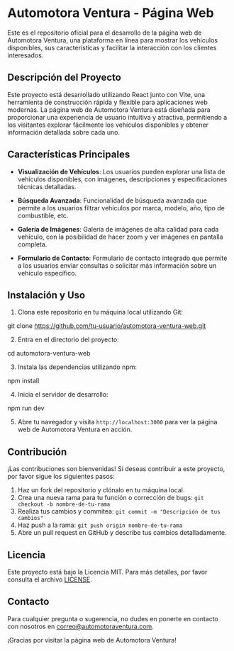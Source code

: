 # Automotora Ventura - Página Web

Este es el repositorio oficial para el desarrollo de la página web de Automotora Ventura, una plataforma en línea para mostrar los vehículos disponibles, sus características y facilitar la interacción con los clientes interesados.

## Descripción del Proyecto

Este proyecto está desarrollado utilizando React junto con Vite, una herramienta de construcción rápida y flexible para aplicaciones web modernas. La página web de Automotora Ventura está diseñada para proporcionar una experiencia de usuario intuitiva y atractiva, permitiendo a los visitantes explorar fácilmente los vehículos disponibles y obtener información detallada sobre cada uno.

## Características Principales

- **Visualización de Vehículos**: Los usuarios pueden explorar una lista de vehículos disponibles, con imágenes, descripciones y especificaciones técnicas detalladas.

- **Búsqueda Avanzada**: Funcionalidad de búsqueda avanzada que permite a los usuarios filtrar vehículos por marca, modelo, año, tipo de combustible, etc.

- **Galería de Imágenes**: Galería de imágenes de alta calidad para cada vehículo, con la posibilidad de hacer zoom y ver imágenes en pantalla completa.

- **Formulario de Contacto**: Formulario de contacto integrado que permite a los usuarios enviar consultas o solicitar más información sobre un vehículo específico.

## Instalación y Uso

1. Clona este repositorio en tu máquina local utilizando Git:

git clone https://github.com/tu-usuario/automotora-ventura-web.git

2. Entra en el directorio del proyecto:

cd automotora-ventura-web

3. Instala las dependencias utilizando npm:

npm install


4. Inicia el servidor de desarrollo:

npm run dev


5. Abre tu navegador y visita `http://localhost:3000` para ver la página web de Automotora Ventura en acción.

## Contribución

¡Las contribuciones son bienvenidas! Si deseas contribuir a este proyecto, por favor sigue los siguientes pasos:

1. Haz un fork del repositorio y clónalo en tu máquina local.
2. Crea una nueva rama para tu función o corrección de bugs: `git checkout -b nombre-de-tu-rama`
3. Realiza tus cambios y commitea: `git commit -m "Descripción de tus cambios"`
4. Haz push a la rama: `git push origin nombre-de-tu-rama`
5. Abre un pull request en GitHub y describe tus cambios detalladamente.

## Licencia

Este proyecto está bajo la Licencia MIT. Para más detalles, por favor consulta el archivo [LICENSE](LICENSE).

## Contacto

Para cualquier pregunta o sugerencia, no dudes en ponerte en contacto con nosotros en [correo@automotoraventura.com](mailto:correo@automotoraventura.com).

¡Gracias por visitar la página web de Automotora Ventura!
